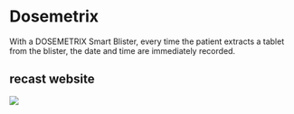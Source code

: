 # Dosemetrix  
With a DOSEMETRIX Smart Blister, every time the patient extracts a tablet from the blister, the date and time are immediately recorded.  

## recast website  

<img src="dosemetrix.mov"/>